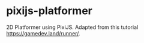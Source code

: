 # pixijs-platformer

2D Platformer using PixiJS. Adapted from this tutorial https://gamedev.land/runner/.